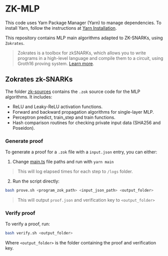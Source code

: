# ZK-MLP

This code uses Yarn Package Manager (Yarn) to manage dependencies. To install Yarn, follow the instructions at [Yarn Installation](https://classic.yarnpkg.com/en/docs/install/).

This repository contains MLP main algorithms adapted to ZK-SNARKs, using `Zokrates`.

> Zokrates is a toolbox for zkSNARKs, which allows you to write programs in a high-level language and compile them to a circuit, using Groth16 proving system. [Learn more](https://zokrates.github.io/gettingstarted.html).

## Zokrates zk-SNARKs

The folder [zk-sources](./zk-sources/) contains the `.zok` source code for the MLP algorithms. It includes:
- ReLU and Leaky-ReLU activation functions.
- Forward and backward propagation algorithms for single-layer MLP.
- Perceptron predict, train_step and train functions.
- Hash comparison routines for checking private input data (SHA256 and Poseidon).

### Generate proof

To generate a proof for a `.zok` file with a `input.json` entry, you can either:

1. Change [main.ts](./main.ts) file paths and run with `yarn main`

> This will log elapsed times for each step to `/logs` folder.

2. Run the script directly:

```bash
bash prove.sh <program_zok_path> <input_json_path> <output_folder>
``` 

> This will output `proof.json` and verification key to `<output_folder>`

### Verify proof

To verify a proof, run:

```bash
bash verify.sh <output_folder>
```

Where `<output_folder>` is the folder containing the proof and verification key.









